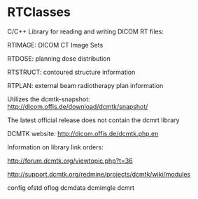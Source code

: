 # RTClasses

C/C++ Library for reading and writing DICOM RT files:

RTIMAGE: DICOM CT Image Sets

RTDOSE: planning dose distribution

RTSTRUCT: contoured structure information

RTPLAN: external beam radiotherapy plan information


Utilizes the dcmtk-snapshot: http://dicom.offis.de/download/dcmtk/snapshot/

The latest official release does not contain the dcmrt library

DCMTK website: http://dicom.offis.de/dcmtk.php.en


Information on library link orders:

http://forum.dcmtk.org/viewtopic.php?t=36

http://support.dcmtk.org/redmine/projects/dcmtk/wiki/modules


config
ofstd
oflog
dcmdata
dcmimgle
dcmrt

